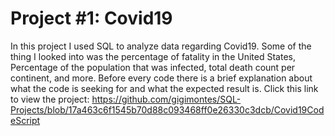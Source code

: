 # Project #1: Covid19 
  In this project I used SQL to analyze data regarding Covid19. Some of the thing I looked into was the percentage of fatality in the United States, Percentage of the population that was infected, total death count per continent, and more. Before every code there is  a brief explanation about what the code is seeking for and what the expected result is. Click this link to  view the project: https://github.com/gigimontes/SQL-Projects/blob/17a463c6f1545b70d88c093468ff0e26330c3dcb/Covid19CodeScript
  
